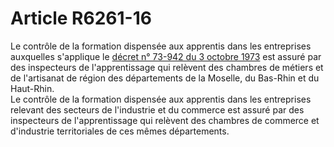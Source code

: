 # Article R6261-16

Le contrôle de la formation dispensée aux apprentis dans les entreprises auxquelles s'applique le [décret n° 73-942 du 3 octobre 1973][1] est assuré par des inspecteurs de l'apprentissage qui relèvent des chambres de métiers et de l'artisanat de région des départements de la Moselle, du Bas-Rhin et du Haut-Rhin.   
Le contrôle de la formation dispensée aux apprentis dans les entreprises relevant des secteurs de l'industrie et du commerce est assuré par des inspecteurs de l'apprentissage qui relèvent des chambres de commerce et d'industrie territoriales de ces mêmes départements.

 [1]: /affichTexte.do?cidTexte=JORFTEXT000000698380&categorieLien=cid